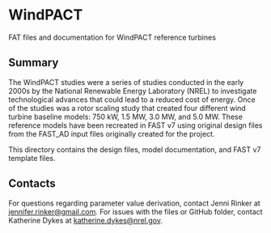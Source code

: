 # WindPACT
FAT files and documentation for WindPACT reference turbines

Summary
-------
The WindPACT studies were a series of studies conducted in the early
2000s by the National Renewable Energy Laboratory (NREL) to
investigate technological advances that could lead to a reduced cost
of energy. Once of the studies was a rotor scaling study that 
created four different wind turbine baseline models: 750 kW, 1.5 MW,
3.0 MW, and 5.0 MW. These reference models have been recreated in 
FAST v7 using original design files from the FAST_AD input files
originally created for the project. 

This directory contains the design files, model documentation, and
FAST v7 template files.

Contacts
--------
For questions regarding parameter value derivation, contact Jenni
Rinker at jennifer.rinker@gmail.com. For issues with the files or
GitHub folder, contact Katherine Dykes at katherine.dykes@nrel.gov.
